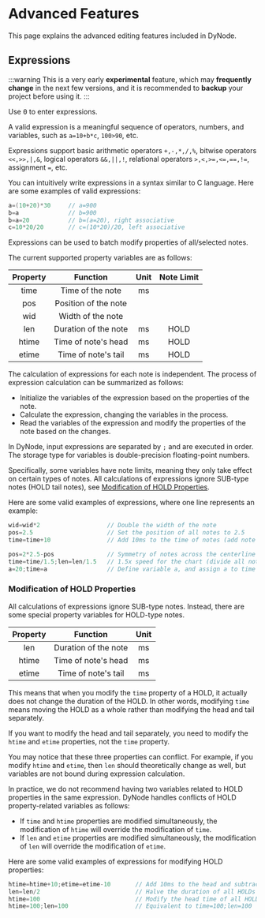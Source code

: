 # Advanced Features

This page explains the advanced editing features included in DyNode.

## Expressions

:::warning
This is a very early **experimental** feature, which may **frequently change** in the next few versions, and it is recommended to **backup** your project before using it.
:::

Use <kbd>0</kbd> to enter expressions.

A valid expression is a meaningful sequence of operators, numbers, and variables, such as `a=10+b*c`, `100>90`, etc.

Expressions support basic arithmetic operators `+,-,*,/,%`, bitwise operators `<<,>>,|,&`, logical operators `&&,||,!`, relational operators `>,<,>=,<=,==,!=`, assignment `=`, etc.

You can intuitively write expressions in a syntax similar to C language. Here are some examples of valid expressions:

```cpp
a=(10+20)*30     // a=900
b=a              // b=900
b=a=20           // b=(a=20), right associative
c=10*20/20       // c=(10*20)/20, left associative
```

Expressions can be used to batch modify properties of all/selected notes.

The current supported property variables are as follows:

| Property |        Function       | Unit | Note Limit |
| :------: | :-------------------: | :--: | :--------: |
|  time    | Time of the note      |  ms  |            |
|  pos     | Position of the note  |      |            |
|  wid     | Width of the note     |      |            |
|  len     | Duration of the note  |  ms  |   HOLD     |
| htime    | Time of note's head   |  ms  |   HOLD     |
| etime    | Time of note's tail   |  ms  |   HOLD     |

The calculation of expressions for each note is independent. The process of expression calculation can be summarized as follows:
* Initialize the variables of the expression based on the properties of the note.
* Calculate the expression, changing the variables in the process.
* Read the variables of the expression and modify the properties of the note based on the changes.

In DyNode, input expressions are separated by `;` and are executed in order. The storage type for variables is double-precision floating-point numbers.

Specifically, some variables have note limits, meaning they only take effect on certain types of notes. All calculations of expressions ignore SUB-type notes (HOLD tail notes), see [Modification of HOLD Properties](#modification-of-hold-properties).

Here are some valid examples of expressions, where one line represents an example:

```cpp
wid=wid*2                   // Double the width of the note
pos=2.5                     // Set the position of all notes to 2.5
time=time+10                // Add 10ms to the time of notes (add note delay)

pos=2*2.5-pos               // Symmetry of notes across the centerline of the screen (screen centerline position is 2.5)
time=time/1.5;len=len/1.5   // 1.5x speed for the chart (divide all note times by 1.5, all HOLD durations by 1.5)
a=20;time=a                 // Define variable a, and assign a to time
```

### Modification of HOLD Properties

All calculations of expressions ignore SUB-type notes. Instead, there are some special property variables for HOLD-type notes.

| Property |        Function       | Unit |
| :------: | :-------------------: | :--: |
|  len     | Duration of the note  |  ms  |
| htime    | Time of note's head   |  ms  |
| etime    | Time of note's tail   |  ms  |

This means that when you modify the `time` property of a HOLD, it actually does not change the duration of the HOLD. In other words, modifying `time` means moving the HOLD as a whole rather than modifying the head and tail separately.

If you want to modify the head and tail separately, you need to modify the `htime` and `etime` properties, not the `time` property.

You may notice that these three properties can conflict. For example, if you modify `htime` and `etime`, then `len` should theoretically change as well, but variables are not bound during expression calculation.

In practice, we do not recommend having two variables related to HOLD properties in the same expression. DyNode handles conflicts of HOLD property-related variables as follows:
* If `time` and `htime` properties are modified simultaneously, the modification of `htime` will override the modification of `time`.
* If `len` and `etime` properties are modified simultaneously, the modification of `len` will override the modification of `etime`.

Here are some valid examples of expressions for modifying HOLD properties:

```cpp
htime=htime+10;etime=etime-10       // Add 10ms to the head and subtract 10ms from the tail of all HOLD notes
len=len/2                           // Halve the duration of all HOLDs
htime=100                           // Modify the head time of all HOLD notes to 100
htime=100;len=100                   // Equivalent to time=100;len=100
```
